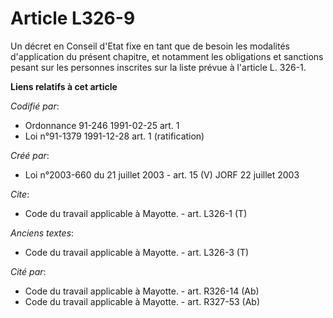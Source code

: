 # Article L326-9

Un décret en Conseil d'Etat fixe en tant que de besoin les modalités d'application du présent chapitre, et notamment les
obligations et sanctions pesant sur les personnes inscrites sur la liste prévue à l'article L. 326-1.

**Liens relatifs à cet article**

_Codifié par_:

  - Ordonnance 91-246 1991-02-25 art. 1
  - Loi n°91-1379 1991-12-28 art. 1 (ratification)

_Créé par_:

  - Loi n°2003-660 du 21 juillet 2003 - art. 15 (V) JORF 22 juillet 2003

_Cite_:

  - Code du travail applicable à Mayotte. - art. L326-1 (T)

_Anciens textes_:

  - Code du travail applicable à Mayotte. - art. L326-3 (T)

_Cité par_:

  - Code du travail applicable à Mayotte. - art. R326-14 (Ab)
  - Code du travail applicable à Mayotte. - art. R327-53 (Ab)

